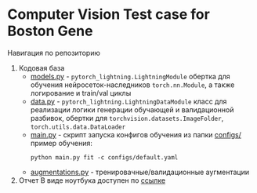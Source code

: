 # Computer Vision Test case for Boston Gene

Навигация по репозиторию

1. Кодовая база
   - [models.py](models.py) - `pytorch_lightning.LightningModule` обертка для обучения нейросеток-наследников `torch.nn.Module`, а также логирование и train/val циклы
   - [data.py](data.py) - `pytorch_lightning.LightningDataModule` класс для реализации логики генерации обучающей и валидационной разбивок, обертки для `torchvision.datasets.ImageFolder`, `torch.utils.data.DataLoader`
   - [main.py](main.py) - скрипт запуска конфигов обучения из папки [configs/](configs/)
     пример обучения:
     ```
     python main.py fit -c configs/default.yaml
     ```
   - [augmentations.py](augmentations.py) - тренировачные/валидационные аугментации
2. Отчет
  В виде ноутбука доступен по [ссылке](notebooks/report.ipynb)
